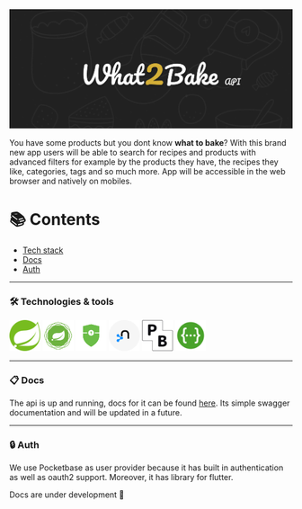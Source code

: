 <img src="./docs/assets/what2bake-baner2.png">

You have some products but you dont know **what to bake**?
With this brand new app users will be able to search for recipes and products with advanced filters 
for example by the products they have, the recipes they like, categories, tags and so much more. App will be accessible in the web browser and natively on mobiles.

[//]: # (### Code )

[//]: # (- [Api]&#40;https://github.com/poneciak57/WhatToBake-api&#41;)

[//]: # (- [Mobile Client]&#40;https://github.com/MineSwek/What2Bake-MobileApp&#41;)

[//]: # (- Web Client &#40;Coming soon&#41;)

[//]: # ()
[//]: # (### Deploys)

[//]: # (- [Api]&#40;http://132.226.204.66:81/swagger-doc/swagger-ui.html&#41;)

[//]: # (- Mobile Client &#40;Coming soon&#41;)

[//]: # (- Web Client &#40;Coming soon&#41;)


# :books: Contents

- [Tech stack][tstack]
- [Docs][docs]
- [Auth][auth]



---
### :hammer_and_wrench: Technologies & tools

<div>
    <img width="55" src="./docs/assets/icons/spring-original.svg">
    <img width="55" src="./docs/assets/icons/spring_webflux_logo.png">
    <img height="55" src="./docs/assets/icons/spring_security.png">
    <img width="55" src="./docs/assets/icons/neo4j.svg">
    <img width="55" src="./docs/assets/icons/pb.png">
    <img height="55" src="./docs/assets/icons/swagger.png">
</div>

---
### :clipboard: Docs
The api is up and running, docs for it can be found [here](http://132.226.204.66:81/swagger-doc/swagger-ui.html).
Its simple swagger documentation and will be updated in a future.

---
### :lock: Auth
We use Pocketbase as user provider because it has built in authentication as well as oauth2 support. Moreover, it has library for flutter. 


Docs are under development 🚧

[tstack]: #hammer_and_wrench-technologies--tools
[docs]: #clipboard-docs
[auth]: #lock-auth
